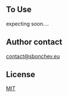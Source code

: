 ## To Use

expecting soon....

## Author contact

contact@sbonchev.eu

## License

[MIT](LICENSE.md)
